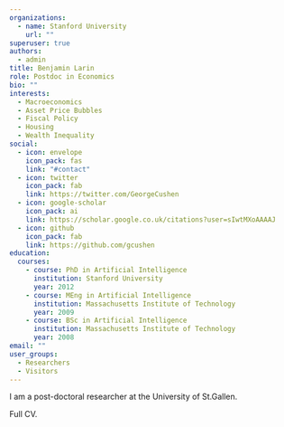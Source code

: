 ```yaml
---
organizations:
  - name: Stanford University
    url: ""
superuser: true
authors:
  - admin
title: Benjamin Larin
role: Postdoc in Economics
bio: ""
interests:
  - Macroeconomics
  - Asset Price Bubbles
  - Fiscal Policy
  - Housing
  - Wealth Inequality
social:
  - icon: envelope
    icon_pack: fas
    link: "#contact"
  - icon: twitter
    icon_pack: fab
    link: https://twitter.com/GeorgeCushen
  - icon: google-scholar
    icon_pack: ai
    link: https://scholar.google.co.uk/citations?user=sIwtMXoAAAAJ
  - icon: github
    icon_pack: fab
    link: https://github.com/gcushen
education:
  courses:
    - course: PhD in Artificial Intelligence
      institution: Stanford University
      year: 2012
    - course: MEng in Artificial Intelligence
      institution: Massachusetts Institute of Technology
      year: 2009
    - course: BSc in Artificial Intelligence
      institution: Massachusetts Institute of Technology
      year: 2008
email: ""
user_groups:
  - Researchers
  - Visitors
---
```

I am a post-doctoral researcher at the University of St.Gallen.

Full CV.